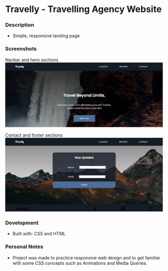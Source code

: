 # Travelly - Travelling Agency Website

### Description

* Simple, responsive landing page

### Screenshots

Navbar and hero sections
![Travelly](/img/travelly.png)

Contact and footer sections
![Contact](/img/contact.png)

### Development

* Built with: CSS and HTML

### Personal Notes

* Project was made to practice responsive web design and to get familiar with some CSS concepts such as Animations and Media Queries.